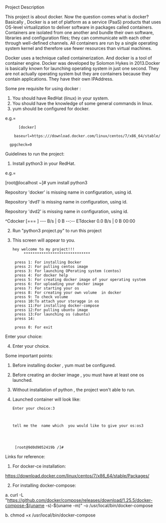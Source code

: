 Project Description



This project is about docker. Now the question comes what is docker?  Basically , Docker is a set of platform as a service (PaaS) products that uses OS-level virtualization to deliver software in packages called containers. Containers are isolated from one another and bundle their own software, libraries and configuration files; they can communicate with each other through well-defined channels. All containers are run by a single operating system kernel and therefore use fewer resources than virtual machines. 

 Docker uses a technique called containerization. And docker is a tool of container engine. Docker was developed by Solomon Hykes in 2013.Docker  is basically known for launching operating system in just one second. They are not actually operating system but they are containers because they contain applications. They have their own IPAddress. 
                                
                                
Some pre requisite for using docker :

1. You should have RedHat (linux) in your system.
2. You should have the knowledge of some general commands in linux.
3. yum should be configured for docker.


e.g.=

		  [docker]
 
	  	baseurl=https:///download.docker.com/linux/centos/7/x86_64/stable/

      gpgcheck=0

              


Guidelines to run the project:

1. Install python3 in your RedHat.

e.g.=


[root@localhost ~]# yum install python3


Repository 'docker' is missing name in configuration, using id.


Repository 'dvd1' is missing name in configuration, using id.


Repository 'dvd2' is missing name in configuration, using id.

^Cdocker                   [===                 ] ---  B/s |   0  B     --:-- ETdocker                                          0.0  B/s |   0  B     00:00    







 
2. Run "python3 project.py" to run this project


3. This screen will appear to you.

       hey welcome to my project!!!
			******************************

        press 1: For installing Docker
        press 2: For pulling centos image
        press 3: For launching OPerating system (centos)
        press 4: For docker help
        press 5: For creating docker image of your operating system
        press 6: For uploading your docker image
        press 7: For starting your os
        press 8: For creating your own volume  in docker 
        press 9: To check volume
        press 10:To attach your storagge in os
        press 11:For installing docker-compose
        press 12:For pulling ubuntu image
        press 13:For launching os (ubuntu)
        press 14:
        
        press 0: For exit

        
Enter your choice:




 
4. Enter your choice.

Some important points:

1. Before installing docker , yum must be configured.
2. Before creating an docker image , you must have at least one os launched.
3. Without installation of python , the project won't able to run.
4. Launched container will look like:

       Enter your choice:3
       
       
       
       tell me the  name which  you would like to give your os:os3


 

        [root@9d0d9052419b /]# 



 

Links for reference:

1. For docker-ce installation:

https://download.docker.com/linux/centos/7/x86_64/stable/Packages/

2. For installing docker-compose:

a. curl -L "https://github.com/docker/compose/releases/download/1.25.5/docker-compose-$(uname -s)-$(uname -m)" -o /usr/local/bin/docker-compose

b. chmod +x /usr/local/bin/docker-compose

